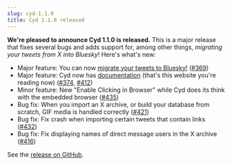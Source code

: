 ```yaml
---
slug: cyd-1.1.0
title: Cyd 1.1.0 released
---
```


**We're pleased to announce Cyd 1.1.0 is released.** This is a major release that fixes several bugs and adds support for, among other things, *migrating your tweets from X into Bluesky*! Here's what's new:

- Major feature: You can now [migrate your tweets to Bluesky!](/docs/x/migrate-bluesky) ([#369](https://github.com/lockdown-systems/cyd/issues/369))
- Major feature: Cyd now has [documentation](/docs/intro/) (that's this website you're reading now) ([#374](https://github.com/lockdown-systems/cyd/issues/374), [#412](https://github.com/lockdown-systems/cyd/pull/412))
- Minor feature: New "Enable Clicking in Browser" while Cyd does its think with the embedded browser ([#435](https://github.com/lockdown-systems/cyd/pull/435))
- Bug fix: When you import an X archive, or build your database from scratch, GIF media is handled correctly ([#421](https://github.com/lockdown-systems/cyd/pull/421))
- Bug fix: Fix crash when importing certain tweets that contain links ([#432](https://github.com/lockdown-systems/cyd/issues/432))
- Bug fix: Fix displaying names of direct message users in the X archive ([#416](https://github.com/lockdown-systems/cyd/issues/416))

See the [release on GitHub](https://github.com/lockdown-systems/cyd/releases/tag/v1.1.0).